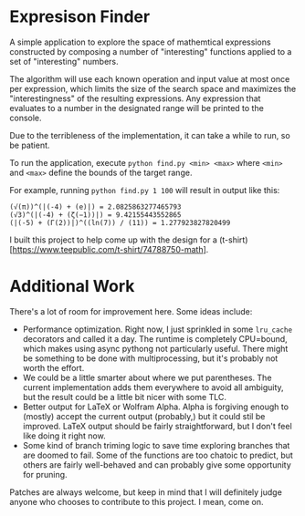 # Expresison Finder

A simple application to explore the space of mathemtical expressions constructed by composing
a number of "interesting" functions applied to a set of "interesting" numbers.

The algorithm will use each known operation and input value at most once per expression, which
limits the size of the search space and maximizes the "interestingness" of the resulting
expressions. Any expression that evaluates to a number in the designated range will be printed
to the console.

Due to the terribleness of the implementation, it can take a while to run, so be patient.

To run the application, execute `python find.py <min> <max>` where `<min>` and `<max>` define
the bounds of the target range.

For example, running `python find.py 1 100` will result in output like this:

```
(√(π))^(|(-4) + (e)|) = 2.0825863277465793                  
(√3)^(|(-4) + (ζ(−1))|) = 9.42155443552865               
(|(-5) + (Γ(2))|)^((ln(7)) / (11)) = 1.277923827820499      
```

I built this project to help come up with the design for a
(t-shirt)[https://www.teepublic.com/t-shirt/74788750-math].

# Additional Work

There's a lot of room for improvement here. Some ideas include:

- Performance optimization. Right now, I just sprinkled in some `lru_cache` decorators
  and called it a day. The runtime is completely CPU=bound, which makes using async pythong
  not particularly useful. There might be something to be done with multiprocessing, but
  it's probably not worth the effort.
- We could be a little smarter about where we put parentheses. The current implementation
  adds them everywhere to avoid all ambiguity, but the result could be a little bit nicer
  with some TLC.
- Better output for LaTeX or Wolfram Alpha.  Alpha is forgiving enough to (mostly) accept
  the current output (probably,) but it could stil be improved. LaTeX output should be
  fairly straightforward, but I don't feel like doing it right now.
- Some kind of branch triming logic to save time exploring branches that are doomed to
  fail. Some of the functions are too chatoic to predict, but others are fairly well-behaved
  and can probably give some opportunity for pruning.

Patches are always welcome, but keep in mind that I will definitely judge anyone who chooses
to contribute to this project. I mean, come on.
